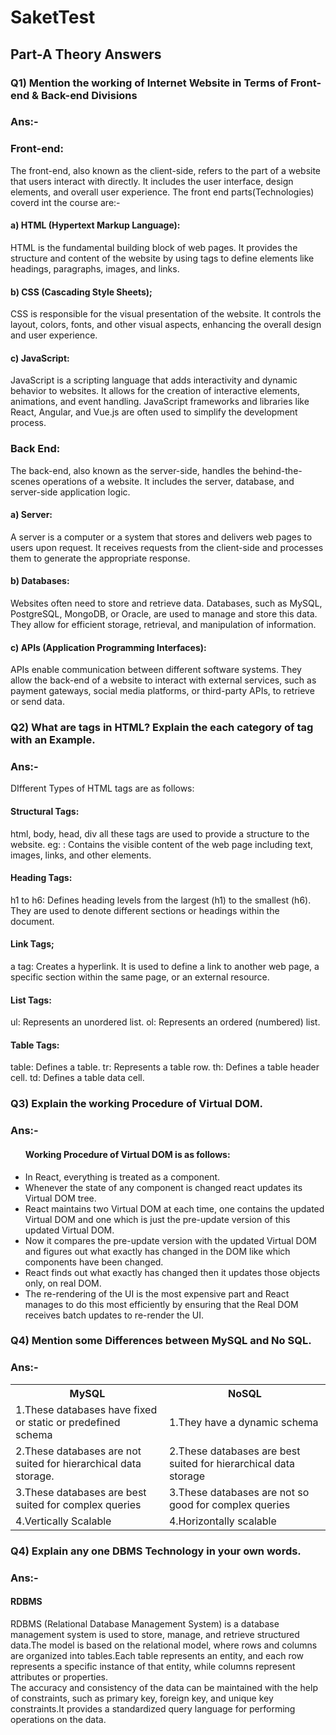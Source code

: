 # SaketTest

## Part-A Theory Answers

### Q1) Mention the working of Internet Website in Terms of Front-end & Back-end Divisions
### Ans:-
### Front-end:
The front-end, also known as the client-side, refers to the part of a website that users interact with directly. It includes the user interface, design elements, and overall user experience. The front end parts(Technologies) coverd int the course are:-
#### a) HTML (Hypertext Markup Language): 
HTML is the fundamental building block of web pages. It provides the structure and content of the website by using tags to define elements like headings, paragraphs, images, and links.
#### b) CSS (Cascading Style Sheets);
CSS is responsible for the visual presentation of the website. It controls the layout, colors, fonts, and other visual aspects, enhancing the overall design and user experience.
#### c) JavaScript: 
JavaScript is a scripting language that adds interactivity and dynamic behavior to websites. It allows for the creation of interactive elements, animations, and event handling. JavaScript frameworks and libraries like React, Angular, and Vue.js are often used to simplify the development process.

### Back End:
The back-end, also known as the server-side, handles the behind-the-scenes operations of a website. It includes the server, database, and server-side application logic.
#### a) Server:
A server is a computer or a system that stores and delivers web pages to users upon request. It receives requests from the client-side and processes them to generate the appropriate response.
#### b) Databases: 
Websites often need to store and retrieve data. Databases, such as MySQL, PostgreSQL, MongoDB, or Oracle, are used to manage and store this data. They allow for efficient storage, retrieval, and manipulation of information.
#### c) APIs (Application Programming Interfaces):
APIs enable communication between different software systems. They allow the back-end of a website to interact with external services, such as payment gateways, social media platforms, or third-party APIs, to retrieve or send data.

### Q2) What are tags in HTML? Explain the each category of tag with an Example.
### Ans:-
DIfferent Types of HTML tags are as follows:
#### Structural Tags:
html, body, head, div all these tags are used to provide a structure to the website.
eg: <body>: Contains the visible content of the web page including text, images, links, and other elements.

#### Heading Tags:
h1 to h6: Defines heading levels from the largest (h1) to the smallest (h6). They are used to denote different sections or headings within the document.

#### Link Tags;
a tag: Creates a hyperlink. It is used to define a link to another web page, a specific section within the same page, or an external resource.

#### List Tags:
ul: Represents an unordered list.
ol: Represents an ordered (numbered) list.

#### Table Tags:
table: Defines a table.
tr: Represents a table row.
th: Defines a table header cell.
td: Defines a table data cell.

### Q3) Explain the working Procedure of Virtual DOM.
### Ans:-
<ul>
  <h4>Working Procedure of Virtual DOM is as follows:</h4>
  <li>In React, everything is treated as a component.</li>
  <li> Whenever the state of any component is changed react updates its Virtual DOM tree.</li>
  <li>React maintains two Virtual DOM at each time, one contains the updated Virtual DOM and one which is just the pre-update version of this updated Virtual DOM.</li>
  <li>Now it compares the pre-update version with the updated Virtual DOM and figures out what exactly has changed in the DOM like which components have been changed.</li>
  <li>React finds out what exactly has changed then it updates those objects only, on real DOM.</li>
  <li>The re-rendering of the UI is the most expensive part and React manages to do this most efficiently by ensuring that the Real DOM receives batch updates to re-render the UI. </li>
</ul>

### Q4) Mention some Differences between MySQL and No SQL.
### Ans:-
<table>
  <tr>
    <th>MySQL</th>
    <th>NoSQL</th>
  </tr>
  <tr>
    <td>1.These databases have fixed or static or predefined schema</td>
    <td>1.They have a dynamic schema</td>
  </tr>
  <tr>
    <td>2.These databases are not suited for hierarchical data storage.</td>
    <td>2.These databases are best suited for hierarchical data storage</td>
  </tr>
  <tr>
    <td>3.These databases are best suited for complex queries</td>
    <td>3.These databases are not so good for complex queries</td>
  </tr>
   <tr>
    <td>4.Vertically Scalable</td>
    <td>4.Horizontally scalable</td>
  </tr>
</table>

### Q4) Explain any one DBMS Technology in your own words.
### Ans:-
#### RDBMS
RDBMS (Relational Database Management System) is a database management system is used to store, manage, and retrieve structured data.The model is based on the relational model, where rows and columns are organized into tables.Each table represents an entity, and each row represents a specific instance of that entity, while columns represent attributes or properties.<br>
The accuracy and consistency of the data can be maintained with the help of constraints, such as primary key, foreign key, and unique key constraints.It provides a standardized query language for performing operations on the data.
